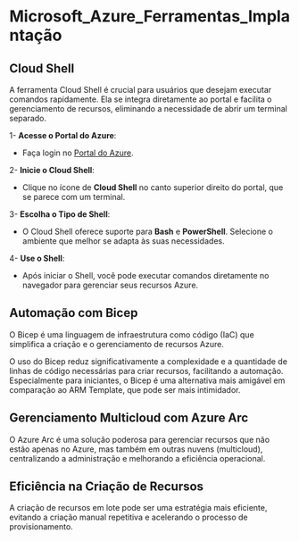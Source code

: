 # Microsoft_Azure_Ferramentas_Implantação

## Cloud Shell

A ferramenta Cloud Shell é crucial para usuários que desejam executar comandos rapidamente. Ela se integra diretamente ao portal e facilita o gerenciamento de recursos, eliminando a necessidade de abrir um terminal separado.

1- **Acesse o Portal do Azure**:
   - Faça login no [Portal do Azure](https://portal.azure.com/).

2- **Inicie o Cloud Shell**:
   - Clique no ícone de **Cloud Shell** no canto superior direito do portal, que se parece com um terminal.
   
3- **Escolha o Tipo de Shell**:
   - O Cloud Shell oferece suporte para **Bash** e **PowerShell**. Selecione o ambiente que melhor se adapta às suas necessidades.

4- **Use o Shell**:
   - Após iniciar o Shell, você pode executar comandos diretamente no navegador para gerenciar seus recursos Azure.

## Automação com Bicep

O Bicep é uma linguagem de infraestrutura como código (IaC) que simplifica a criação e o gerenciamento de recursos Azure.

O uso do Bicep reduz significativamente a complexidade e a quantidade de linhas de código necessárias para criar recursos, facilitando a automação. Especialmente para iniciantes, o Bicep é uma alternativa mais amigável em comparação ao ARM Template, que pode ser mais intimidador.

## Gerenciamento Multicloud com Azure Arc

O Azure Arc é uma solução poderosa para gerenciar recursos que não estão apenas no Azure, mas também em outras nuvens (multicloud), centralizando a administração e melhorando a eficiência operacional.

## Eficiência na Criação de Recursos

A criação de recursos em lote pode ser uma estratégia mais eficiente, evitando a criação manual repetitiva e acelerando o processo de provisionamento.

